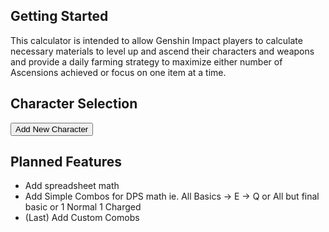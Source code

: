 ## Getting Started
This calculator is intended to allow Genshin Impact players to calculate necessary materials to level up and ascend their characters and weapons
and provide a daily farming strategy to maximize either number of Ascensions achieved or focus on one item at a time.

## Character Selection
<button type="button" onclick="alert('Character Added')" markdown = "1">Add New Character</button>

## Planned Features
- Add spreadsheet math
- Add Simple Combos for DPS math ie. All Basics -> E -> Q or All but final basic or 1 Normal 1 Charged
- (Last) Add Custom Comobs
